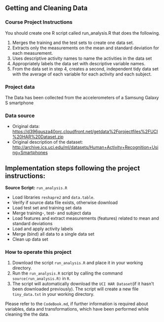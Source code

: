 ## Getting and Cleaning Data 
### Course Project Instructions
You should create one R script called run_analysis.R that does the following. 

1. Merges the training and the test sets to create one data set.
2. Extracts only the measurements on the mean and standard deviation for each measurement. 
3. Uses descriptive activity names to name the activities in the data set
4. Appropriately labels the data set with descriptive variable names. 
5. From the data set in step 4, creates a second, independent tidy data set with the average of each variable for each activity and each subject.

### Project data
The Data has been collected from the accelerometers of a Samsung Galaxy S smartphone

### Data source
* Original data: https://d396qusza40orc.cloudfront.net/getdata%2Fprojectfiles%2FUCI%20HAR%20Dataset.zip
* Original description of the dataset: http://archive.ics.uci.edu/ml/datasets/Human+Activity+Recognition+Using+Smartphones

## Implementation steps following the project instructions:
**Source Script:** `run_analysis.R` 

* Load libraries `reshapre2` and `data.table`.
* Verify if source data file exists, otherwise download 
* Load test set and training set data
* Merge training-, test- and subject data
* Load features and extract measurements (features) related to mean and standard deviations
* Load and apply activity labels
* Merge (bind) all data to a single data set
* Clean up data set

### How to operate this project
1. Download the script `run_analysis.R` and place it in your working directory.
2. Run the `run_analysis.R` script by calling the command `source(run_analysis.R)` in `R`.
3. The script will automatically download the `UCI HAR Dataset`(if it hasn't been downloaded previously). The script will create a new file `tiny_data.txt` in your 
   working directory.

Please refer to the `CodeBook.md`, if further information is required about variables, data and transformations, which have been performed while cleaning the 
the data.
